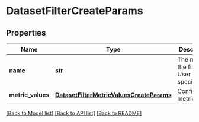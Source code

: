 # DatasetFilterCreateParams

## Properties
Name | Type | Description | Notes
------------ | ------------- | ------------- | -------------
**name** | **str** | The name of the filter. User specified. | [optional] 
**metric_values** | [**DatasetFilterMetricValuesCreateParams**](DatasetFilterMetricValuesCreateParams.md) | Configurable metrics. | 

[[Back to Model list]](../README.md#documentation-for-models) [[Back to API list]](../README.md#documentation-for-api-endpoints) [[Back to README]](../README.md)


